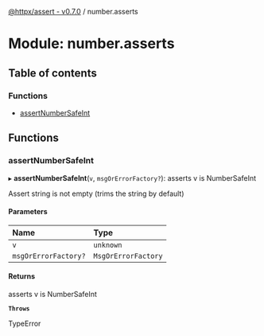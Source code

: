 [@httpx/assert - v0.7.0](../README.md) / number.asserts

# Module: number.asserts

## Table of contents

### Functions

- [assertNumberSafeInt](number_asserts.md#assertnumbersafeint)

## Functions

### assertNumberSafeInt

▸ **assertNumberSafeInt**(`v`, `msgOrErrorFactory?`): asserts v is NumberSafeInt

Assert string is not empty (trims the string by default)

#### Parameters

| Name | Type |
| :------ | :------ |
| `v` | `unknown` |
| `msgOrErrorFactory?` | `MsgOrErrorFactory` |

#### Returns

asserts v is NumberSafeInt

**`Throws`**

TypeError
